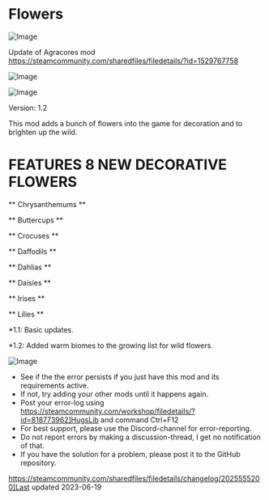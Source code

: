 # Flowers

![Image](https://i.imgur.com/buuPQel.png)

Update of Agracores mod
https://steamcommunity.com/sharedfiles/filedetails/?id=1529767758

![Image](https://i.imgur.com/pufA0kM.png)

	
![Image](https://i.imgur.com/Z4GOv8H.png)


Version: 1.2
	
This mod adds a bunch of flowers into the game for decoration and to brighten up the wild.


#  FEATURES 8 NEW DECORATIVE FLOWERS 



** Chrysanthemums **

** Buttercups **

** Crocuses **

** Daffodils **

** Dahlias **

** Daisies **

** Irises **

** Lilies **

*1.1: Basic updates.

*1.2: Added warm biomes to the growing list for wild flowers.


![Image](https://i.imgur.com/PwoNOj4.png)



-  See if the the error persists if you just have this mod and its requirements active.
-  If not, try adding your other mods until it happens again.
-  Post your error-log using https://steamcommunity.com/workshop/filedetails/?id=818773962]HugsLib and command Ctrl+F12
-  For best support, please use the Discord-channel for error-reporting.
-  Do not report errors by making a discussion-thread, I get no notification of that.
-  If you have the solution for a problem, please post it to the GitHub repository.


https://steamcommunity.com/sharedfiles/filedetails/changelog/2025555200]Last updated 2023-06-19
